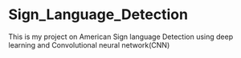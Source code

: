 # Sign_Language_Detection
 This is my project on American Sign language Detection using deep learning and Convolutional neural network(CNN)

